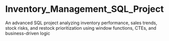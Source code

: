 # Inventory_Management_SQL_Project
An advanced SQL project analyzing inventory performance, sales trends, stock risks, and restock prioritization using window functions, CTEs, and business-driven logic
